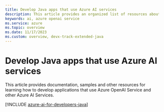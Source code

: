 ```yaml
---
title: Develop Java apps that use Azure AI services
description: This article provides an organized list of resources about Azure AI scenarios for Java developers, including documentation and code samples.
keywords: ai, azure openai service
ms.service: azure
ms.topic: overview
ms.date: 11/17/2023
ms.custom: overview, devx-track-extended-java
---
```


# Develop Java apps that use Azure AI services

This article provides documentation, samples and other resources for learning how to develop applications that use Azure OpenAI Service and other Azure AI Services.

[!INCLUDE [azure-ai-for-developers-java](../../ai/includes/azure-ai-for-developers-java.md)]
